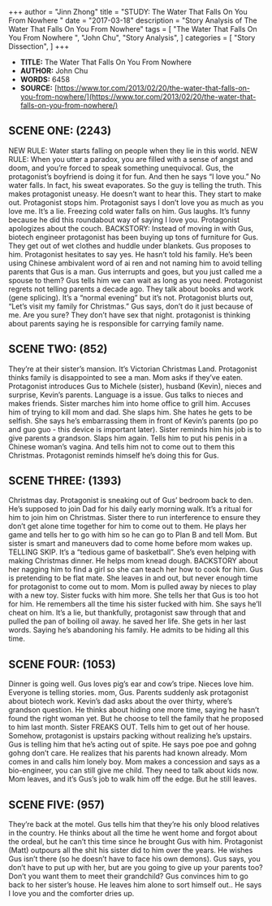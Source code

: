 +++
author = "Jinn Zhong"
title = "STUDY: The Water That Falls On You From Nowhere "
date = "2017-03-18"
description = "Story Analysis of The Water That Falls On You From Nowhere"
tags = [
    "The Water That Falls On You From Nowhere ",
    "John Chu",
    "Story Analysis",
]
categories = [
    "Story Dissection",
]
+++

* **TITLE:** The Water That Falls On You From Nowhere
* **AUTHOR:** John Chu
* **WORDS:** 6458
* **SOURCE:** [https://www.tor.com/2013/02/20/the-water-that-falls-on-you-from-nowhere/](https://www.tor.com/2013/02/20/the-water-that-falls-on-you-from-nowhere/)

## SCENE ONE: (2243)
NEW RULE: Water starts falling on people when they lie in this world. NEW RULE: When you utter a paradox, you are filled with a sense of angst and doom, and you’re forced to speak something unequivocal. Gus, the protagonist’s boyfriend is doing it for fun. And then he says “I love you.” No water falls. In fact, his sweat evaporates. So the guy is telling the truth. This makes protagonist uneasy. He doesn’t want to hear this. They start to make out. Protagonist stops him. Protagonist says I don’t love you as much as you love me. It’s a lie. Freezing cold water falls on him. Gus laughs. It’s funny because he did this roundabout way of saying I love you. Protagonist apologizes about the couch. BACKSTORY: Instead of moving in with Gus, biotech engineer protagonist has been buying up tons of furniture for Gus. They get out of wet clothes and huddle under blankets. Gus proposes to him. Protagonist hesitates to say yes. He hasn’t told his family. He’s been using Chinese ambivalent word of ai ren and not naming him to avoid telling parents that Gus is a man. Gus interrupts and goes, but you just called me a spouse to them? Gus tells him we can wait as long as you need. Protagonist regrets not telling parents a decade ago. They talk about books and work (gene splicing). It’s a “normal evening” but it’s not. Protagonist blurts out, “Let’s visit my family for Christmas.” Gus says, don’t do it just because of me. Are you sure? They don’t have sex that night. protagonist is thinking about parents saying he is responsible for carrying family name. 

## SCENE TWO: (852)
They’re at their sister’s mansion. It’s Victorian Christmas Land. Protagonist thinks family is disappointed to see a man. Mom asks if they’ve eaten. Protagonist introduces Gus to Michele (sister), husband (Kevin), nieces and surprise, Kevin’s parents. Language is a issue. Gus talks to nieces and makes friends. Sister marches him into home office to grill him. Accuses him of trying to kill mom and dad. She slaps him. She hates he gets to be selfish. She says he’s embarrassing them in front of Kevin’s parents (po po and guo guo - this device is important later). Sister reminds him his job is to give parents a grandson. Slaps him again. Tells him to put his penis in a Chinese woman’s vagina. And tells him not to come out to them this Christmas. Protagonist reminds himself he’s doing this for Gus.

## SCENE THREE: (1393)
Christmas day. Protagonist is sneaking out of Gus’ bedroom back to den. He’s supposed to join Dad for his daily early morning walk. It’s a ritual for him to join him on Christmas. Sister there to run interference to ensure they don’t get alone time together for him to come out to them. He plays her game and tells her to go with him so he can go to Plan B and tell Mom. But sister is smart and maneuvers dad to come home before mom wakes up. TELLING SKIP. It’s a “tedious game of basketball”. She’s even helping with making Christmas dinner. He helps mom knead dough. BACKSTORY about her nagging him to find a girl so she can teach her how to cook for him. Gus is pretending to be flat mate. She leaves in and out, but never enough time for protagonist to come out to mom. Mom is pulled away by nieces to play with a new toy. Sister fucks with him more. She tells her that Gus is too hot for him. He remembers all the time his sister fucked with him. She says he’ll cheat on him. It’s a lie, but thankfully, protagonist saw through that and pulled the pan of boiling oil away. he saved her life. She gets in her last words. Saying he’s abandoning his family. He admits to be hiding all this time.

## SCENE FOUR: (1053)
Dinner is going well. Gus loves pig’s ear and cow’s tripe. Nieces love him. Everyone is telling stories. mom, Gus. Parents suddenly ask protagonist about biotech work. Kevin’s dad asks about the over thirty, where’s grandson question. He thinks about hiding one more time, saying he hasn’t found the right woman yet. But he choose to tell the family that he proposed to him last month. Sister FREAKS OUT. Tells him to get out of her house. Somehow, protagonist is upstairs packing without realizing he’s upstairs. Gus is telling him that he’s acting out of spite. He says poe poe and gohng gohng don’t care. He realizes that his parents had known already. Mom comes in and calls him lonely boy. Mom makes a concession and says as a bio-engineer, you can still give me child. They need to talk about kids now. Mom leaves, and it’s Gus’s job to walk him off the edge. But he still leaves.

## SCENE FIVE: (957)
They’re back at the motel. Gus tells him that they’re his only blood relatives in the country. He thinks about all the time he went home and forgot about the ordeal, but he can’t this time since he brought Gus with him. Protagonist (Matt) outpours all the shit his sister did to him over the years. He wishes Gus isn’t there (so he doesn’t have to face his own demons). Gus says, you don’t have to put up with her, but are you going to give up your parents too? Don’t you want them to meet their grandchild? Gus convinces him to go back to her sister’s house. He leaves him alone to sort himself out.. He says I love you and the comforter dries up.

